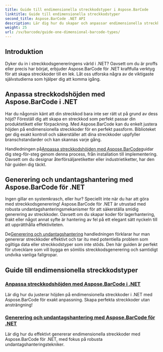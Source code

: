 ```yaml
---
title: Guide till endimensionella streckkodstyper i Aspose.BarCode
linktitle: Guide till endimensionella streckkodstyper
second_title: Aspose.BarCode .NET API
description: Lär dig hur du skapar och anpassar endimensionella streckkoder i .NET med Aspose.BarCode, med robusta undantagshanteringstekniker.
weight: 25
url: /sv/barcode/guide-one-dimensional-barcode-types/
---
```

## Introduktion

Dyker du in i streckkodsgenereringens värld i .NET? Oavsett om du är proffs eller precis har börjat, erbjuder Aspose.BarCode för .NET kraftfulla verktyg för att skapa streckkoder till en lek. Låt oss utforska några av de viktigaste självstudierna som hjälper dig att komma igång.

## Anpassa streckkodshöjden med Aspose.BarCode i .NET  

Har du någonsin känt att din streckkod bara inte ser rätt ut på grund av dess höjd? Föreställ dig att skapa en streckkod som perfekt passar din produktetikett eller förpackning. Med Aspose.BarCode kan du enkelt justera höjden på endimensionella streckkoder för en perfekt passform. Biblioteket ger dig exakt kontroll och säkerställer att dina streckkoder uppfyller branschstandarder och kan skannas varje gång.  

 Handledningen på[Anpassa streckkodshöjden med Aspose.BarCode](./customizing-barcode-height/)guidar dig steg-för-steg genom denna process, från installation till implementering. Oavsett om du designar återförsäljaretiketter eller industrietiketter, har den här guiden dig täckt.  

## Generering och undantagshantering med Aspose.BarCode för .NET  

Ingen gillar en systemkrasch, eller hur? Speciellt inte när du har att göra med streckkodsgenerering! Aspose.BarCode för .NET är utrustad med robusta undantagshanteringsmekanismer för att säkerställa smidig generering av streckkoder. Oavsett om du skapar koder för lagerhantering, frakt eller något annat syfte är hantering av fel på ett elegant sätt nyckeln till att upprätthålla effektiviteten.  

 De[Generering och undantagshantering](./generation-and-exception-handling/) handledningen förklarar hur man genererar streckkoder effektivt och tar itu med potentiella problem som ogiltiga data eller streckkodstyper som inte stöds. Den här guiden är perfekt för utvecklare som vill bygga en sömlös streckkodsgenerering och samtidigt undvika vanliga fallgropar.  

## Guide till endimensionella streckkodstyper
### [Anpassa streckkodshöjden med Aspose.BarCode i .NET](./customizing-barcode-height/)
Lär dig hur du justerar höjden på endimensionella streckkoder i .NET med Aspose.BarCode för exakt anpassning. Skapa perfekta streckkoder utan ansträngning!
### [Generering och undantagshantering med Aspose.BarCode för .NET](./generation-and-exception-handling/)
Lär dig hur du effektivt genererar endimensionella streckkoder med Aspose.BarCode för .NET, med fokus på robusta undantagshanteringstekniker.